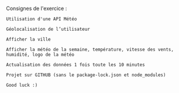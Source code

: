 Consignes de l'exercice :

    Utilisation d'une API Météo

    Géolocalisation de l’utilisateur

    Afficher la ville

    Afficher la météo de la semaine, température, vitesse des vents, humidité, logo de la météo

    Actualisation des données 1 fois toute les 10 minutes

    Projet sur GITHUB (sans le package-lock.json et node_modules)

    Good luck :)
